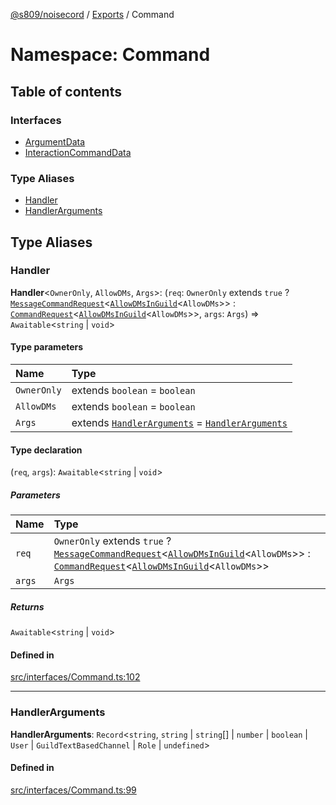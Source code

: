 [@s809/noisecord](../README.md) / [Exports](../modules.md) / Command

# Namespace: Command

## Table of contents

### Interfaces

- [ArgumentData](../interfaces/Command.ArgumentData.md)
- [InteractionCommandData](../interfaces/Command.InteractionCommandData.md)

### Type Aliases

- [Handler](Command.md#handler)
- [HandlerArguments](Command.md#handlerarguments)

## Type Aliases

### Handler

 **Handler**<`OwnerOnly`, `AllowDMs`, `Args`\>: (`req`: `OwnerOnly` extends ``true`` ? [`MessageCommandRequest`](../classes/MessageCommandRequest.md)<[`AllowDMsInGuild`](../modules.md#allowdmsinguild)<`AllowDMs`\>\> : [`CommandRequest`](../classes/CommandRequest.md)<[`AllowDMsInGuild`](../modules.md#allowdmsinguild)<`AllowDMs`\>\>, `args`: `Args`) => `Awaitable`<`string` \| `void`\>

#### Type parameters

| Name | Type |
| :------ | :------ |
| `OwnerOnly` | extends `boolean` = `boolean` |
| `AllowDMs` | extends `boolean` = `boolean` |
| `Args` | extends [`HandlerArguments`](Command.md#handlerarguments) = [`HandlerArguments`](Command.md#handlerarguments) |

#### Type declaration

(`req`, `args`): `Awaitable`<`string` \| `void`\>

##### Parameters

| Name | Type |
| :------ | :------ |
| `req` | `OwnerOnly` extends ``true`` ? [`MessageCommandRequest`](../classes/MessageCommandRequest.md)<[`AllowDMsInGuild`](../modules.md#allowdmsinguild)<`AllowDMs`\>\> : [`CommandRequest`](../classes/CommandRequest.md)<[`AllowDMsInGuild`](../modules.md#allowdmsinguild)<`AllowDMs`\>\> |
| `args` | `Args` |

##### Returns

`Awaitable`<`string` \| `void`\>

#### Defined in

[src/interfaces/Command.ts:102](https://github.com/s809/noisecord/blob/5de1f63/src/interfaces/Command.ts#L102)

___

### HandlerArguments

 **HandlerArguments**: `Record`<`string`, `string` \| `string`[] \| `number` \| `boolean` \| `User` \| `GuildTextBasedChannel` \| `Role` \| `undefined`\>

#### Defined in

[src/interfaces/Command.ts:99](https://github.com/s809/noisecord/blob/5de1f63/src/interfaces/Command.ts#L99)
